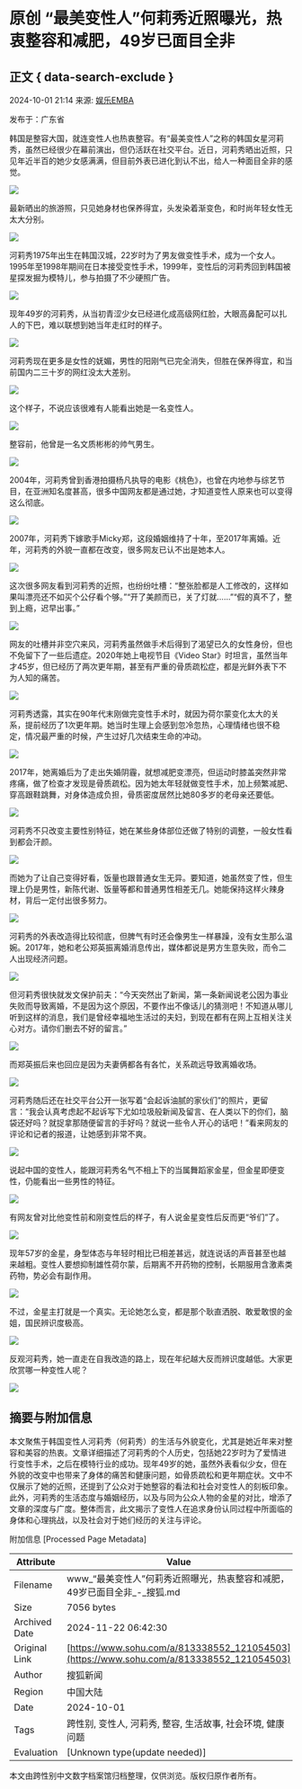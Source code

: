 # 原创 “最美变性人”何莉秀近照曝光，热衷整容和减肥，49岁已面目全非

## 正文 { data-search-exclude }


2024-10-01 21:14 来源: [娱乐EMBA](https://www.sohu.com/a/813338552_121054503?spm=smpc.content-abroad.content.1.1732257703152A8diR5w)

发布于：广东省

韩国是整容大国，就连变性人也热衷整容。有“最美变性人”之称的韩国女星河莉秀，虽然已经很少在幕前演出，但仍活跃在社交平台。近日，河莉秀晒出近照，只见年近半百的她少女感满满，但目前外表已进化到认不出，给人一种面目全非的感觉。

![](https://q8.itc.cn/images01/20241001/57adfbefd1c149679ae1a3365027a4fa.jpeg)

最新晒出的旅游照，只见她身材也保养得宜，头发染着渐变色，和时尚年轻女性无太大分别。

![](https://q9.itc.cn/images01/20241001/7f838994d4b4445493e36dc83926aa61.jpeg)

河莉秀1975年出生在韩国汉城，22岁时为了男友做变性手术，成为一个女人。1995年至1998年期间在日本接受变性手术，1999年，变性后的河莉秀回到韩国被星探发掘为模特儿，参与拍摄了不少硬照广告。

![](https://q4.itc.cn/images01/20241001/97c0c51e1bb94680b1c08dcb6dbebccb.jpeg)

现年49岁的河莉秀，从当初青涩少女已经进化成高级网红脸，大眼高鼻配可以扎人的下巴，难以联想到她当年走红时的样子。

![](https://q9.itc.cn/images01/20241001/736f6d508d23446888dda7ec1eebc32e.jpeg)

河莉秀现在更多是女性的妩媚，男性的阳刚气已完全消失，但胜在保养得宜，和当前国内二三十岁的网红没太大差别。

![](https://q7.itc.cn/images01/20241001/2d7c1eb32c2440dd96c4e7437fc03591.jpeg)

这个样子，不说应该很难有人能看出她是一名变性人。

![](https://q1.itc.cn/images01/20241001/316014193d794e7a8e7cc10e44108bd0.jpeg)

整容前，他曾是一名文质彬彬的帅气男生。

![](https://q9.itc.cn/images01/20241001/5b4566edc6d5414badc87274ef8e3cdd.jpeg)

2004年，河莉秀曾到香港拍摄杨凡执导的电影《桃色》，也曾在内地参与综艺节目，在亚洲知名度甚高，很多中国网友都是通过她，才知道变性人原来也可以变得这么彻底。

![](https://q2.itc.cn/images01/20241001/da3bc4c8cdde48829419734844a19a81.jpeg)

2007年，河莉秀下嫁歌手Micky郑，这段婚姻维持了十年，至2017年离婚。近年，河莉秀的外貌一直都在改变，很多网友已认不出是她本人。

![](https://q0.itc.cn/images01/20241001/f3ea26f0012d4e4ba4a831b14af6ccc4.jpeg)

这次很多网友看到河莉秀的近照，也纷纷吐槽：“整张脸都是人工修改的，这样如果叫漂亮还不如买个公仔看个够。”“开了美颜而已，关了灯就……”“假的真不了，整到上瘾，迟早出事。”

![](https://q7.itc.cn/images01/20241001/755d3a7c540c41778e9ff62aa66e8762.jpeg)

网友的吐槽并非空穴来风，河莉秀虽然做手术后得到了渴望已久的女性身份，但也不免留下了一些后遗症。2020年她上电视节目《Video Star》时坦言，虽然当年才45岁，但已经历了两次更年期，甚至有严重的骨质疏松症，都是光鲜外表下不为人知的痛苦。

![](https://q2.itc.cn/images01/20241001/ba2311e4f9e3443c9f307beaaabbd65e.jpeg)

河莉秀透露，其实在90年代末刚做完变性手术时，就因为荷尔蒙变化太大的关系，提前经历了1次更年期。她当时生理上会感到忽冷忽热，心理情绪也很不稳定，情况最严重的时候，产生过好几次结束生命的冲动。

![](https://q6.itc.cn/images01/20241001/24c3f3265f3447a29fd774e2f31aadcb.jpeg)

2017年，她离婚后为了走出失婚阴霾，就想减肥变漂亮，但运动时膝盖突然非常疼痛，做了检查才发现是骨质疏松。因为她太年轻就做变性手术，加上频繁减肥、穿高跟鞋跳舞，对身体造成负担，骨质密度居然比她80多岁的老母亲还要低。

![](https://q0.itc.cn/images01/20241001/ce4478434c0e438ab9f79f35f5137a59.jpeg)

河莉秀不只改变主要性别特征，她在某些身体部位还做了特别的调整，一般女性看到都会汗颜。

![](https://q9.itc.cn/images01/20241001/b6f16cb710114f43a5d1eb7f6406c91c.jpeg)

而她为了让自己变得好看，饭量也跟普通女生无异。要知道，她虽然变了性，但生理上仍是男性，新陈代谢、饭量等都和普通男性相差无几。她能保持这样火辣身材，背后一定付出很多努力。

![](https://q6.itc.cn/images01/20241001/7f2ef7a5002a4f69b8716f028ff1c9c9.jpeg)

河莉秀的外表改造得比较彻底，但脾气有时还会像男生一样暴躁，没有女生那么温婉。2017年，她和老公郑英振离婚消息传出，媒体都说是男方生意失败，而令二人出现经济问题。

![](https://q7.itc.cn/images01/20241001/b896d8c5f8f445058b8d39be32e05268.jpeg)

但河莉秀很快就发文保护前夫：“今天突然出了新闻，第一条新闻说老公因为事业失败而导致离婚，不是因为这个原因，不要作出不像话儿的猜测吧！不知道从哪儿听到这样的消息，我们是曾经幸福地生活过的夫妇，到现在都有在网上互相关注关心对方。请你们删去不好的留言。”

![](https://q6.itc.cn/images01/20241001/992fad268f684977ad8fb0e2248eb102.jpeg)

而郑英振后来也回应是因为夫妻俩都各有各忙，关系疏远导致离婚收场。

![](https://q5.itc.cn/images01/20241001/099629b785d744f9ac1b0c65a4e5621b.jpeg)

河莉秀随后还在社交平台公开一张写着“会起诉油腻的家伙们”的照片，更留言：“我会认真考虑起不起诉写下尤如垃圾般新闻及留言、在人类以下的你们，脑袋还好吗？就捉拿那随便留言的手好吗？就说一些令人开心的话吧！”看来网友的评论和记者的报道，让她感到非常不爽。

![](https://q9.itc.cn/images01/20241001/cdf9f6eeddd843eb8d83e163918347d2.jpeg)

说起中国的变性人，能跟河莉秀名气不相上下的当属舞蹈家金星，但金星即便变性，仍能看出一些男性的特征。

![](https://q7.itc.cn/images01/20241001/f7209109b57f4e6192313bcd39a41285.jpeg)

有网友曾对比他变性前和刚变性后的样子，有人说金星变性后反而更“爷们”了。

![](https://q6.itc.cn/images01/20241001/c76ccef6161c4a06907e7a76b26e9959.jpeg)

现年57岁的金星，身型体态与年轻时相比已相差甚远，就连说话的声音甚至也越来越粗。变性人要想抑制雄性荷尔蒙，后期离不开药物的控制，长期服用含激素类药物，势必会有副作用。

![](https://q8.itc.cn/images01/20241001/ca53ff404596444ca1ce16adbe88834a.jpeg)

不过，金星主打就是一个真实。无论她怎么变，都是那个耿直洒脱、敢爱敢恨的金姐，国民辨识度极高。

![](https://q8.itc.cn/images01/20241001/634de1c11e424374b5fa3b98b7920556.jpeg)

反观河莉秀，她一直走在自我改造的路上，现在年纪越大反而辨识度越低。大家更欣赏哪一种变性人呢？

![](https://q9.itc.cn/images01/20241001/a12f55b926d5485094d804f3de422fbd.jpeg)

## 摘要与附加信息

<!-- tcd_abstract -->
本文聚焦于韩国变性人河莉秀（何莉秀）的生活与外貌变化，尤其是她近年来对整容和美容的热衷。文章详细描述了河莉秀的个人历史，包括她22岁时为了爱情进行变性手术，之后在模特行业的成功。现年49岁的她，虽然外表看似少女，但在外貌的改变中也带来了身体的痛苦和健康问题，如骨质疏松和更年期症状。文中不仅展示了她的近照，还提到了公众对于她整容的看法和社会对变性人的刻板印象。此外，河莉秀的生活态度与婚姻经历，以及与同为公众人物的金星的对比，增添了文章的深度与广度。整体而言，此文揭示了变性人在追求身份认同过程中所面临的身体和心理挑战，以及社会对于她们经历的关注与评论。
<!-- tcd_abstract_end -->

附加信息 [Processed Page Metadata]

| Attribute       | Value                                  |
|-----------------|----------------------------------------|
| Filename        | www_“最美变性人”何莉秀近照曝光，热衷整容和减肥，49岁已面目全非_-_搜狐.md                             |
| Size            | 7056 bytes                           |
| Archived Date   | 2024-11-22 06:42:30                             |
| Original Link   | [https://www.sohu.com/a/813338552_121054503](https://www.sohu.com/a/813338552_121054503)                       |
| Author          | 搜狐新闻                               |
| Region          | 中国大陆                               |
| Date            | 2024-10-01                                 |
| Tags            | 跨性别, 变性人, 河莉秀, 整容, 生活故事, 社会环境, 健康问题                                 |
| Evaluation            | [Unknown type(update needed)]                                 |
<!-- tcd_table_end -->

本文由跨性别中文数字档案馆归档整理，仅供浏览。版权归原作者所有。
